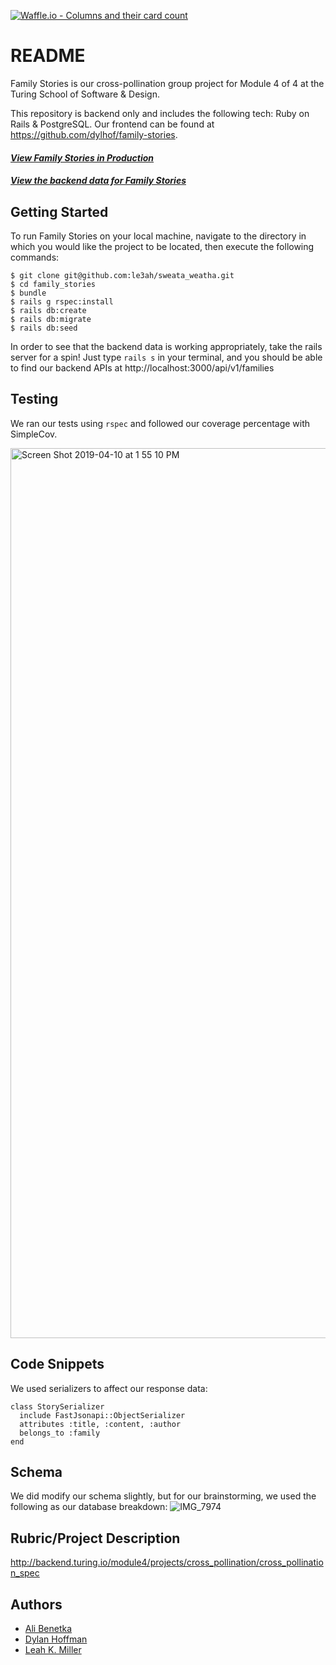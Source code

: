 
[![Waffle.io - Columns and their card count](https://badge.waffle.io/dylhof/family-stories.svg?columns=all)](https://waffle.io/dylhof/family-stories)

# README

Family Stories is our cross-pollination group project for Module 4 of 4 at the Turing School of Software & Design.

This repository is backend only and includes the following tech: Ruby on Rails & PostgreSQL.  Our frontend can be found at https://github.com/dylhof/family-stories.

#### [**_View Family Stories in Production_**](https://family-secrets.herokuapp.com/)

#### [**_View the backend data for Family Stories_**](https://sheltered-badlands-12986.herokuapp.com/api/v1/families)

## Getting Started

To run Family Stories on your local machine, navigate to the directory in which you would like the project to be located, then execute the following commands:

```
$ git clone git@github.com:le3ah/sweata_weatha.git
$ cd family_stories
$ bundle
$ rails g rspec:install
$ rails db:create
$ rails db:migrate
$ rails db:seed
```

In order to see that the backend data is working appropriately, take the rails server for a spin!  Just type `rails s` in your terminal, and you should be able to find our backend APIs at http://localhost:3000/api/v1/families

## Testing
We ran our tests using `rspec` and followed our coverage percentage with SimpleCov.

<img width="1424" alt="Screen Shot 2019-04-10 at 1 55 10 PM" src="https://user-images.githubusercontent.com/42391567/55909087-5cb47e00-5b98-11e9-960b-06a76aa73faa.png">

## Code Snippets
We used serializers to affect our response data:
```
class StorySerializer
  include FastJsonapi::ObjectSerializer
  attributes :title, :content, :author
  belongs_to :family
end
```

## Schema
We did modify our schema slightly, but for our brainstorming, we used the following as our database breakdown:
![IMG_7974](https://user-images.githubusercontent.com/42391567/55909367-0c89eb80-5b99-11e9-978f-4bf0272a5789.JPG)



## Rubric/Project Description
http://backend.turing.io/module4/projects/cross_pollination/cross_pollination_spec

## Authors

* [Ali Benetka](https://github.com/abenetka)
* [Dylan Hoffman](https://github.com/dylhof)
* [Leah K. Miller](https://github.com/le3ah)
